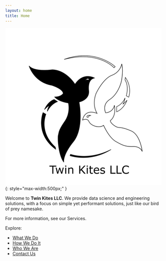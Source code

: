```yaml
---
layout: home
title: Home
---
```


![Twin Kites LLC Logo](assets/images/logo.png){: style="max-width:500px;" }

Welcome to **Twin Kites LLC**. We provide data science and engineering solutions, with a focus on simple yet performant solutions, just like our bird of prey namesake. 

For more information, see our Services.



Explore:
- [What We Do](/what-we-do/)
- [How We Do It](/how-we-do-it/)
- [Who We Are](/who-we-are/)
- [Contact Us](/contact/)
